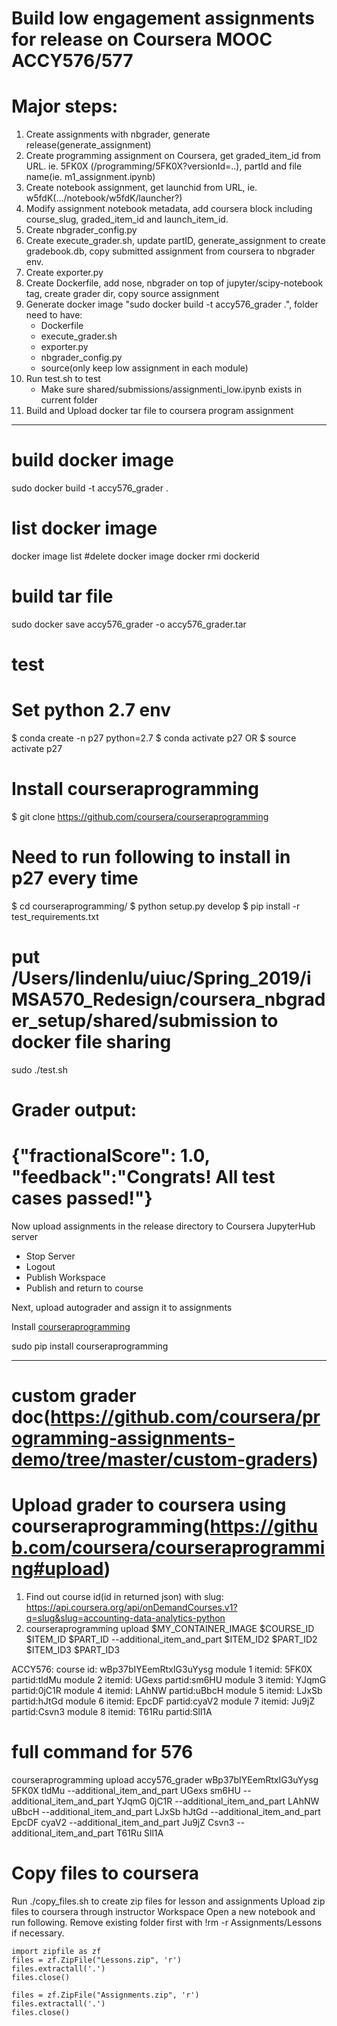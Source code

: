 # Build low engagement assignments for release on Coursera MOOC ACCY576/577

# Major steps:

1. Create assignments with nbgrader, generate release(generate_assignment)
2. Create programming assignment on Coursera, get graded_item_id from URL. ie. 5FK0X (/programming/5FK0X?versionId=..), partId and file name(ie. m1_assignment.ipynb)
3. Create notebook assignment, get launchid from URL, ie. w5fdK(.../notebook/w5fdK/launcher?)
4. Modify assignment notebook metadata, add coursera block including course_slug, graded_item_id and launch_item_id.
5. Create nbgrader_config.py
6. Create execute_grader.sh, update partID, generate_assignment to create gradebook.db, copy submitted assignment from coursera to nbgrader env.
7. Create exporter.py
8. Create Dockerfile, add nose, nbgrader on top of jupyter/scipy-notebook tag, create grader dir, copy source assignment
9. Generate docker image "sudo docker build -t accy576_grader .", folder need to have:
    - Dockerfile
    - execute_grader.sh
    - exporter.py
    - nbgrader_config.py
    - source(only keep low assignment in each module)
10. Run test.sh to test
    - Make sure shared/submissions/assignmenti_low.ipynb exists in current folder
11. Build and Upload docker tar file to coursera program assignment

-----
# build docker image
sudo docker build -t accy576_grader .
# list docker image
docker image list
#delete docker image
docker rmi dockerid
# build tar file
sudo docker save accy576_grader -o accy576_grader.tar

# test
# Set python 2.7 env
$ conda create -n p27 python=2.7
$ conda activate p27 OR
$ source activate p27

# Install courseraprogramming
$ git clone https://github.com/coursera/courseraprogramming
# Need to run following to install in p27 every time
$ cd courseraprogramming/
$ python setup.py develop
$ pip install -r test_requirements.txt

# put /Users/lindenlu/uiuc/Spring_2019/iMSA570_Redesign/coursera_nbgrader_setup/shared/submission to docker file sharing

sudo ./test.sh






Grader output:
================================================================================
{"fractionalScore": 1.0, "feedback":"Congrats! All test cases passed!"}
================================================================================

Now upload assignments in the release directory to Coursera JupyterHub server

- Stop Server
- Logout
- Publish Workspace
- Publish  and return to course

Next, upload autograder and assign it to assignments

Install [courseraprogramming](https://github.com/coursera/courseraprogramming#grade)

sudo pip install courseraprogramming

-----

# custom grader doc(https://github.com/coursera/programming-assignments-demo/tree/master/custom-graders)
# Upload grader to coursera using courseraprogramming(https://github.com/coursera/courseraprogramming#upload)
1. Find out course id(id in returned json) with slug: https://api.coursera.org/api/onDemandCourses.v1?q=slug&slug=accounting-data-analytics-python
2. courseraprogramming upload $MY_CONTAINER_IMAGE $COURSE_ID $ITEM_ID $PART_ID --additional_item_and_part $ITEM_ID2 $PART_ID2 $ITEM_ID3 $PART_ID3

ACCY576:
course id: wBp37bIYEemRtxIG3uYysg
module 1 itemid: 5FK0X partid:tldMu
module 2 itemid: UGexs partid:sm6HU
module 3 itemid: YJqmG partid:0jC1R
module 4 itemid: LAhNW partid:uBbcH
module 5 itemid: LJxSb partid:hJtGd
module 6 itemid: EpcDF partid:cyaV2
module 7 itemid: Ju9jZ partid:Csvn3
module 8 itemid: T61Ru partid:Sll1A

# full command for 576
courseraprogramming upload accy576_grader wBp37bIYEemRtxIG3uYysg 5FK0X tldMu --additional_item_and_part UGexs sm6HU --additional_item_and_part YJqmG 0jC1R --additional_item_and_part LAhNW uBbcH --additional_item_and_part LJxSb hJtGd --additional_item_and_part EpcDF cyaV2 --additional_item_and_part Ju9jZ Csvn3 --additional_item_and_part T61Ru Sll1A

# Copy files to coursera
Run ./copy_files.sh to create zip files for lesson and assignments
Upload zip files to coursera through instructor Workspace
Open a new notebook and run following.
Remove existing folder first with !rm -r Assignments/Lessons if necessary.
```
import zipfile as zf
files = zf.ZipFile("Lessons.zip", 'r')
files.extractall('.')
files.close()

files = zf.ZipFile("Assignments.zip", 'r')
files.extractall('.')
files.close()
```
